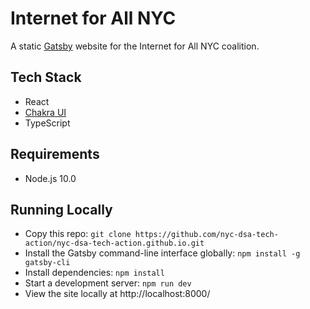 # Internet for All NYC
A static [Gatsby](https://www.gatsbyjs.com/docs/) website for the Internet for All NYC coalition.

## Tech Stack
- React
- [Chakra UI](https://chakra-ui.com) 
- TypeScript

## Requirements
- Node.js 10.0 

## Running Locally
- Copy this repo: `git clone https://github.com/nyc-dsa-tech-action/nyc-dsa-tech-action.github.io.git`
- Install the Gatsby command-line interface globally: `npm install -g gatsby-cli`
- Install dependencies: `npm install`
- Start a development server: `npm run dev`
- View the site locally at http://localhost:8000/
